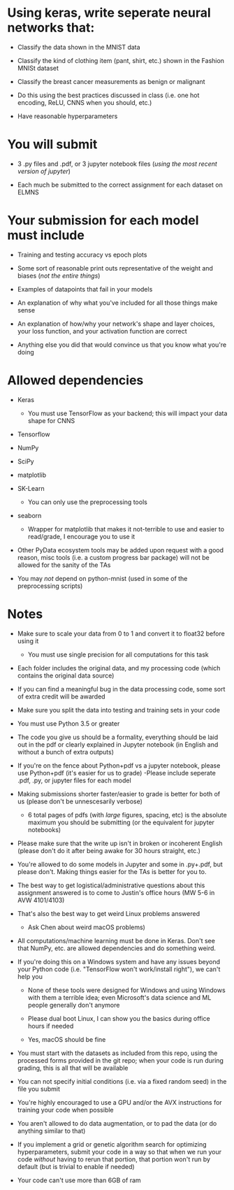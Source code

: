 # Using keras, write seperate neural networks that:

* Classify the data shown in the MNIST data

* Classify the kind of clothing item (pant, shirt, etc.) shown in the Fashion MNISt dataset

* Classify the breast cancer measurements as benign or malignant

* Do this using the best practices discussed in class (i.e. one hot encoding, ReLU, CNNS when you should, etc.)

* Have reasonable hyperparameters

# You will submit

* 3 .py files and .pdf, or 3 jupyter notebook files (*using the most recent version of jupyter*)

* Each much be submitted to the correct assignment for each dataset on ELMNS

# Your submission for each model must include

* Training and testing accuracy vs epoch plots

* Some sort of reasonable print outs representative of the weight and biases (*not the entire things*)

* Examples of datapoints that fail in your models

* An explanation of why what you've included for all those things make sense

* An explanation of how/why your network's shape and layer choices, your loss function, and your activation function are correct

* Anything else you did that would convince us that you know what you're doing

# Allowed dependencies

* Keras 

  * You must use TensorFlow as your backend; this will impact your data shape for CNNS

* Tensorflow

* NumPy

* SciPy

* matplotlib

* SK-Learn 
  * You can only use the preprocessing tools

* seaborn 

  * Wrapper for matplotlib that makes it not-terrible to use and easier to read/grade, I encourage you to use it

* Other PyData ecosystem tools may be added upon request with a good reason, misc tools (i.e. a custom progress bar package) will not be allowed for the sanity of the TAs

* You may *not* depend on python-mnist (used in some of the preprocessing scripts)

# Notes

* Make sure to scale your data from 0 to 1 and convert it to float32 before using it

  * You must use single precision for all computations for this task

* Each folder includes the original data, and my processing code (which contains the original data source)

* If you can find a meaningful bug in the data processing code, some sort of extra credit will be awarded

* Make sure you split the data into testing and training sets in your code

* You must use Python 3.5 or greater

* The code you give us should be a formality, everything should be laid out in the pdf or clearly explained in Jupyter notebook (in English and without a bunch of extra outputs)

* If you're on the fence about Python+pdf vs a jupyter notebook, please use Python+pdf (it's easier for us to grade)
-Please include seperate .pdf, .py, or jupyter files for each model

* Making submissions shorter faster/easier to grade is better for both of us (please don't be unnescesarily verbose)

  * 6 total pages of pdfs (with *large* figures, spacing, etc) is the absolute maximum you should be submitting (or the equivalent for jupyter notebooks)
  
* Please make sure that the write up isn't in broken or incoherent English (please don't do it after being awake for 30 hours straight, etc.)

* You're allowed to do some models in Jupyter and some in .py+.pdf, but please don't. Making things easier for the TAs is better for you to.

* The best way to get logistical/administrative questions about this assignment answered is to come to Justin's office hours (MW 5-6 in AVW 4101/4103)

* That's also the best way to get weird Linux problems answered 

  * Ask Chen about weird macOS problems)

* All computations/machine learning must be done in Keras. Don't see that NumPy, etc. are allowed dependencies and do something weird.

* If you're doing this on a Windows system and have any issues beyond your Python code (i.e. "TensorFlow won't work/install right"), we can't help you

  * None of these tools were designed for Windows and using Windows with them a terrible idea; even Microsoft's data science and ML people generally don't anymore
  
  * Please dual boot Linux, I can show you the basics during office hours if needed
  
  * Yes, macOS should be fine
  
* You must start with the datasets as included from this repo, using the processed forms provided in the git repo; when your code is run during grading, this is all that will be available
  
* You can not specify initial conditions (i.e. via a fixed random seed) in the file you submit

* You're highly encouraged to use a GPU and/or the AVX instructions for training your code when possible

* You aren't allowed to do data augmentation, or to pad the data (or do anything similar to that)

* If you implement a grid or genetic algorithm search for optimizing hyperparameters, submit your code in a way so that when we run your code *without* having to rerun that portion, that portion won't run by default (but is trivial to enable if needed)
  
* Your code can't use more than 6GB of ram
